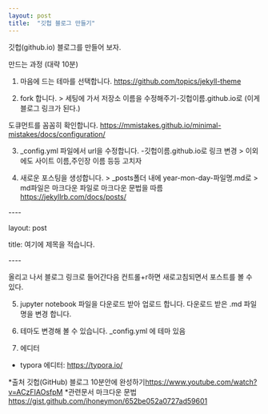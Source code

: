 ```yaml
---
layout: post
title:  "깃헙 블로그 만들기"
---
```


깃헙(github.io) 블로그를 만들어 보자.

만드는 과정 (대략 10분)
1. 마음에 드는 테마를 선택합니다.
<https://github.com/topics/jekyll-theme​>

2. fork 합니다. > 세팅에 가서 저장소 이름을 수정해주기-깃헙이름.github.io로 (이게 블로그 링크가 된다.)

도큐먼트를 꼼꼼히 확인합니다.
<https://mmistakes.github.io/minimal-mistakes/docs/configuration/>

3. _config.yml 파일에서 url을 수정합니다. -깃헙이름.github.io로 링크 변경 > 이외에도 사이트 이름,주인장 이름 등등 고치자

4. 새로운 포스팅을 생성합니다. > _posts폴더 내에 year-mon-day-파일명.md로 > md파일은 마크다운 파일로 마크다운 문법을 따름
<https://jekyllrb.com/docs/posts/​>

\----

layout: post

title: 여기에 제목을 적습니다.

\----

올리고 나서 블로그 링크로 들어간다음 컨트롤+r하면 새로고침되면서 포스트를 볼 수 있다.

5. jupyter notebook 파일을 다운로드 받아 업로드 합니다.
다운로드 받은 .md 파일 명을 변경 합니다.

6. 테마도 변경해 볼 수 있습니다.
_config.yml 에 테마 있음

7. 에디터
- typora 에디터: <https://typora.io/>



*출처
깃헙(GitHub) 블로그 10분안에 완성하기<https://www.youtube.com/watch?v=ACzFIAOsfpM>
*관련문서
마크다운 문법 <https://gist.github.com/ihoneymon/652be052a0727ad59601>
